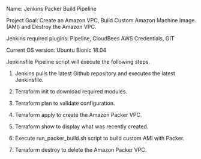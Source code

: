 Name: Jenkins Packer Build Pipeline

Project Goal: Create an Amazon VPC, Build Custom Amazon Machine Image (AMI) and Destroy the Amazon VPC. 

Jenkins required plugins: Pipeline, CloudBees AWS Credentials, GIT

Current OS version: Ubuntu Bionic 18.04

Jenkinsfile Pipeline script will execute the following steps.

1) Jenkins pulls the latest Github repository and executes the latest Jenkinsfile.

2) Terraform init to download required modules.

3) Terraform plan to validate configuration.

4) Terraform apply to create the Amazon Packer VPC.

5) Terraform show to display what was recently created.  

3) Execute run_packer_build.sh script to build custom AMI with Packer.

4) Terraform destroy to delete the Amazon Packer VPC.
